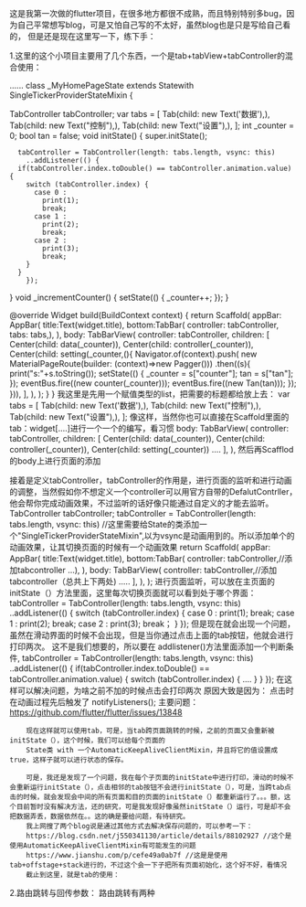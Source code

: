 这是我第一次做的flutter项目，在很多地方都很不成熟，而且特别特别多bug，因为自己平常想写blog，可是又怕自己写的不太好，虽然blog也是只是写给自己看的，
但是还是现在这里写一下，练下手：

1.这里的这个小项目主要用了几个东西，一个是tab+tabView+tabController的混合使用：


......
class _MyHomePageState extends State<MyHomePage>with SingleTickerProviderStateMixin {

  TabController tabController;
  var tabs = <Tab>[
    Tab(child: new Text('数据'),),
    Tab(child: new Text("控制"),),
    Tab(child: new Text("设置"),),
  ];
  int _counter = 0;
  bool tan = false;
  void initState() {
    super.initState();

      tabController = TabController(length: tabs.length, vsync: this)
        ..addListener(() {
      if(tabController.index.toDouble() == tabController.animation.value) {
        switch (tabController.index) {
          case 0 :
            print(1);
            break;
          case 1 :
            print(2);
            break;
          case 2 :
            print(3);
            break;
        }
      }
        });
  }
  void _incrementCounter() {
    setState(() {
      _counter++;
    });
  }

  @override
  Widget build(BuildContext context) {
    return Scaffold(
        appBar: AppBar(
          title:Text(widget.title),
          bottom:TabBar(
            controller: tabController,
            tabs: tabs,),
        ),
        body: TabBarView(
          controller: tabController,
          children: <Widget>[
            Center(child: data(_counter)),
            Center(child: controller(_counter)),
            Center(child: setting(_counter,(){
              Navigator.of(context).push( new MaterialPageRoute(builder: (context)=>new Pagger()))
                  .then((s){
                print("s:"+s.toString());
                setState(() {
                  _counter = s["counter"];
                  tan = s["tan"];
                });
                eventBus.fire((new counter(_counter)));
                eventBus.fire((new Tan(tan)));
              });
            })),
          ], 
        ),
    );
  }
}
  我这里是先用一个赋值<Tab>类型的list，把需要的标题都给放上去：
  var tabs = <Tab>[
    Tab(child: new Text('数据'),),
    Tab(child: new Text("控制"),),
    Tab(child: new Text("设置"),),
  ];
  像这样，当然你也可以直接在Scaffold里面的tab：widget[....]进行一个一个的编写，看习惯
   body: TabBarView(
          controller: tabController,
          children: <Widget>[
            Center(child: data(_counter)),
            Center(child: controller(_counter)),
            Center(child: setting(_counter))
            ....
          ], 
        ),
  然后再Scafflod的body上进行页面的添加
  
  接着是定义tabController，tabController的作用是，进行页面的监听和进行动画的调整，当然假如你不想定义一个controller可以用官方自带的DefalutContrller，他会帮你完成动画效果，不过监听的话好像只能通过自定义的才能去监听。  
  TabController tabController;
  tabController = TabController(length: tabs.length, vsync: this)
  //这里需要给State的类添加一个"SingleTickerProviderStateMixin",以为vsync是动画用到的。所以添加单个的动画效果，让其切换页面的时候有一个动画效果
  return Scaffold(
        appBar: AppBar(
          title:Text(widget.title),
          bottom:TabBar(
            controller: tabController,//添加tabcontroller
            ...),
        ),
        body: TabBarView(
          controller: tabController,//添加tabcontroller（总共上下两处)
          .....
          ], 
        ),
    );
    进行页面监听，可以放在主页面的initState（）方法里面，这里每次切换页面就可以看到处于哪个界面：
     tabController = TabController(length: tabs.length, vsync: this)
        ..addListener(() {
        switch (tabController.index) {
          case 0 :
            print(1);
            break;
          case 1 :
            print(2);
            break;
          case 2 :
            print(3);
            break；
      }
        });
        但是现在就会出现一个问题，虽然在滑动界面的时候不会出现，但是当你通过点击上面的tab按钮，他就会进行打印两次。
        这不是我们想要的，所以要在 addlistener()方法里面添加一个判断条件,
         tabController = TabController(length: tabs.length, vsync: this)
        ..addListener(() {
      if(tabController.index.toDouble() == tabController.animation.value) {
        switch (tabController.index) {
         ....
        }
      }
        });
        在这样可以解决问题，为啥之前不加的时候点击会打印两次
        原因大致是因为： 点击时 在动画过程先后触发了 notifyListeners();
        主要问题：https://github.com/flutter/flutter/issues/13848
        
        现在这样就可以使用tab，可是，当tab跨页面跳转的时候，之前的页面又会重新被initState（），这个时候，我们可以给每个页面的
        State类 with 一个AutomaticKeepAliveClientMixin，并且将它的值设置成true，这样子就可以进行状态的保存。
        
        可是，我还是发现了一个问题，我在每个子页面的initState中进行打印，滑动的时候不会重新运行initState（），点击相邻的tab按钮不会进行initState（），可是，当跨tab点击的时候，就会发现会中间的所有页面和目的页面的initState（）都重新运行了。。。额，这个目前暂时没有解决方法，还的研究，可是我发现好像虽然initState（）运行，可是却不会把数据弄丢，数据依然在。。这的确是要给问题，有待研究。
        我上网搜了两个blog说是通过其他方式去解决保存问题的，可以参考一下：
        https://blog.csdn.net/j550341130/article/details/88102927 //这个是使用AutomaticKeepAliveClientMixin有可能发生的问题
        https://www.jianshu.com/p/cefe49a0ab7f //这是是使用tab+offstage+stack进行的，不过这个会一下子把所有页面初始化，这个好不好，看情况
        截止到这里，就是tab的使用：
        
2.路由跳转与回传参数：
  路由跳转有两种
